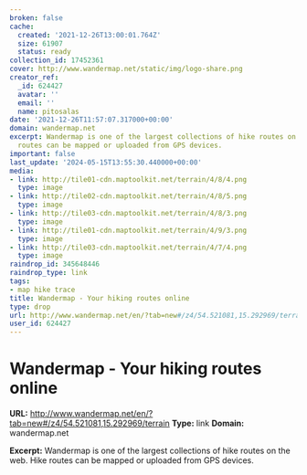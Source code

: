 ```yaml
---
broken: false
cache:
  created: '2021-12-26T13:00:01.764Z'
  size: 61907
  status: ready
collection_id: 17452361
cover: http://www.wandermap.net/static/img/logo-share.png
creator_ref:
  _id: 624427
  avatar: ''
  email: ''
  name: pitosalas
date: '2021-12-26T11:57:07.317000+00:00'
domain: wandermap.net
excerpt: Wandermap is one of the largest collections of hike routes on the web. Hike
  routes can be mapped or uploaded from GPS devices.
important: false
last_update: '2024-05-15T13:55:30.440000+00:00'
media:
- link: http://tile01-cdn.maptoolkit.net/terrain/4/8/4.png
  type: image
- link: http://tile02-cdn.maptoolkit.net/terrain/4/8/5.png
  type: image
- link: http://tile03-cdn.maptoolkit.net/terrain/4/8/3.png
  type: image
- link: http://tile01-cdn.maptoolkit.net/terrain/4/9/3.png
  type: image
- link: http://tile03-cdn.maptoolkit.net/terrain/4/7/4.png
  type: image
raindrop_id: 345648446
raindrop_type: link
tags:
- map hike trace
title: Wandermap - Your hiking routes online
type: drop
url: http://www.wandermap.net/en/?tab=new#/z4/54.521081,15.292969/terrain
user_id: 624427
---
```


# Wandermap - Your hiking routes online

**URL:** http://www.wandermap.net/en/?tab=new#/z4/54.521081,15.292969/terrain
**Type:** link
**Domain:** wandermap.net

**Excerpt:** Wandermap is one of the largest collections of hike routes on the web. Hike routes can be mapped or uploaded from GPS devices.
